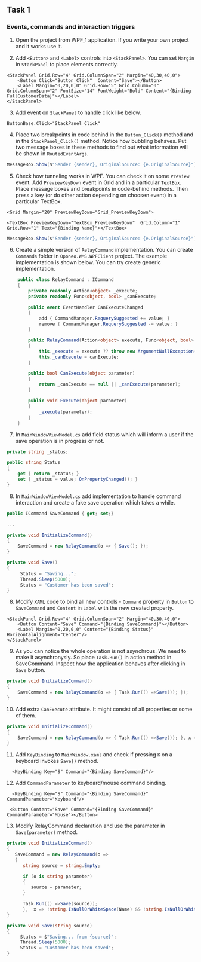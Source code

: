 ## Task 1

### Events, commands and interaction triggers

1. Open the project from WPF_1 application. If you write your own project and it works use it. 

2. Add `<Button>` and `<Label>` controls into `<StackPanel>`. You can set `Margin` in `StackPanel` to place elements correctly.

```
<StackPanel Grid.Row="4" Grid.ColumnSpan="2" Margin="40,30,40,0">
    <Button Click="Button_Click"  Content="Save"></Button>
    <Label Margin="0,20,0,0" Grid.Row="5" Grid.Column="0" Grid.ColumnSpan="2" FontSize="14" FontWeight="Bold" Content="{Binding FullCustomerData}"></Label>
</StackPanel>
 ```
3. Add event on `StackPanel` to handle click like below.

```
ButtonBase.Click="StackPanel_Click"
```

4. Place two breakpoints in code behind in the `Button_Click()` method and in the `StackPanel_Click()` method. Notice how bubbling behaves. Put two message boxes in these methods to find out what information will be shown in `RoutedEventArgs`.

```cs
MessageBox.Show($"Sender {sender}, OriginalSource: {e.OriginalSource}");
```

5. Check how tunneling works in WPF. You can check it on some `Preview` event. Add `PreviewKeyDown` event in Grid and in a particular `TextBox`. Place message boxes and breakpoints in code-behind methods. Then press a key (or do other action depending on choosen event) in a particular TextBox.

```
<Grid Margin="20" PreviewKeyDown="Grid_PreviewKeyDown">
```

```
<TextBox PreviewKeyDown="TextBox_PreviewKeyDown"  Grid.Column="1" Grid.Row="1" Text="{Binding Name}"></TextBox>
```

```cs
MessageBox.Show($"Sender {sender}, OriginalSource: {e.OriginalSource}");
```

6. Create a simple version of `RelayCommand` implementation. You can create `Commands` folder in `Oponeo.WMS.WPFClient` project. The example implementation is shown below. You can try create generic implementation. 

```cs
    public class RelayCommand : ICommand
    {
        private readonly Action<object> _execute;
        private readonly Func<object, bool> _canExecute;

        public event EventHandler CanExecuteChanged
        {
            add { CommandManager.RequerySuggested += value; }
            remove { CommandManager.RequerySuggested -= value; }
        }

        public RelayCommand(Action<object> execute, Func<object, bool> canExecute = null)
        {
            this._execute = execute ?? throw new ArgumentNullException(nameof(execute));
            this._canExecute = canExecute;
        }

        public bool CanExecute(object parameter)
        {
            return _canExecute == null || _canExecute(parameter);
        }

        public void Execute(object parameter)
        {
            _execute(parameter);
        }
    }
```

7. In `MainWindowViewModel.cs` add field status which will inform a user if the save operation is in progress or not.

```cs
private string _status;

public string Status
{
    get { return _status; }
    set { _status = value; OnPropertyChanged(); }
}
```

8. In `MainWindowViewModel.cs` add implementation to handle command interaction and create a fake save operation which takes a while.

```cs
public ICommand SaveCommand { get; set;}

...

private void InitializeCommand()
{
    SaveCommand = new RelayCommand(o => { Save(); });
}

private void Save()
{
     Status = "Saving...";
     Thread.Sleep(5000);
     Status = "Customer has been saved";
}
```

8. Modify `XAML` code to  bind all new controls - `Command` property in `Button` to `SaveCommand` and `Content` in `Label` with
the new created property.

```
<StackPanel Grid.Row="4" Grid.ColumnSpan="2" Margin="40,30,40,0">
    <Button Content="Save" Command="{Binding SaveCommand}"></Button>
    <Label Margin="0,20,0,0" Content="{Binding Status}" HorizontalAlignment="Center"/>
</StackPanel>
```

9. As you can notice the whole operation is not asynchrous. We need to make it asynchronysly. So place `Task.Run()` in action method in SaveCommand. Inspect how the application behaves
after clicking in `Save` button.

```cs
private void InitializeCommand()
{
    SaveCommand = new RelayCommand(o => { Task.Run(() =>Save()); });
}
```

10. Add extra `CanExecute` attribute. It might consist of all properties or some of them.

```cs
private void InitializeCommand()
{
    SaveCommand = new RelayCommand(o => { Task.Run(() =>Save()); }, x => !string.IsNullOrWhiteSpace(Name) && !string.IsNullOrWhiteSpace(TaxIdentifier));
}
```

11. Add `KeyBinding` to `MainWindow.xaml` and check if pressing `K` on a keyboard invokes `Save()` method.

```
  <KeyBinding Key="S" Command="{Binding SaveCommand}"/>
```

12. Add `CommandParameter` to keyboard/mouse command binding. 

```
  <KeyBinding Key="S" Command="{Binding SaveCommand}" CommandParameter="Keyboard"/>
```

```
 <Button Content="Save" Command="{Binding SaveCommand}" CommandParameter="Mouse"></Button>
 ```
 
 13. Modify RelayCommand declaration and use the parameter in `Save(parameter)` method.

```cs
private void InitializeCommand()
{
   SaveCommand = new RelayCommand(o => 
   {
      string source = string.Empty;

      if (o is string parameter)
      {
         source = parameter;
      }

      Task.Run(() =>Save(source)); 
      },  x => !string.IsNullOrWhiteSpace(Name) && !string.IsNullOrWhiteSpace(TaxIdentifier));
}

private void Save(string source)
{
     Status = $"Saving... from {source}";
     Thread.Sleep(5000);
     Status = "Customer has been saved";
}
```
